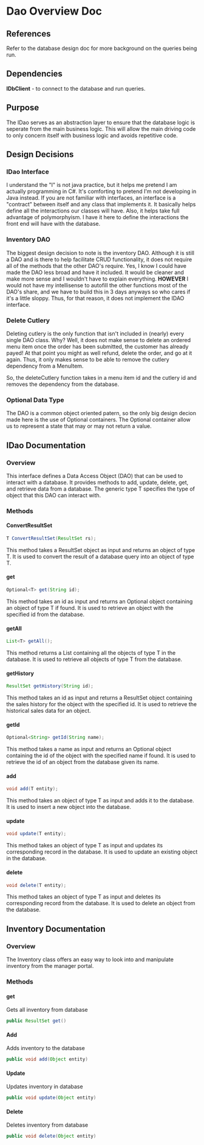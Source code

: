 # Dao Overview Doc # 

## References ##
Refer to the database design doc for more background on the queries being run.

## Dependencies ##
**IDbClient** - to connect to the database and run queries. 

## Purpose ##
The IDao serves as an abstraction layer to ensure that the database logic is seperate from the main business logic.
This will allow the main driving code to only concern itself with business logic and avoids repetitive code.

## Design Decisions ##
### IDao Interface ###
I understand the "I" is not java practice, but it helps me pretend I am actually programming in C#. It's comforting to pretend I'm not developing in Java instead. 
If you are not familiar with interfaces, an interface is a "contract" between itself and any class that implements it. It basically helps define all the interactions our classes will have. Also, it helps take full advantage of polymorphyism.
I have it here to define the interactions the front end will have with the database. 

### Inventory DAO ###
The biggest design decision to note is the inventory DAO. 
Although it is still a DAO and is there to help facilitate CRUD functionality, it does not require all of the methods that the other DAO's require. 
Yes, I know I could have made the DAO less broad and have it included. It would be cleaner and make more sense and I wouldn't have to explain everything.
**HOWEVER** I would not have my intellisense to autofill the other functions most of the DAO's share, and we have to build this in 3 days anyways so who cares if it's a little sloppy.
Thus, for that reason, it does not implement the IDAO interface.  

### Delete Cutlery ###
Deleting cutlery is the only function that isn't included in (nearly) every single DAO class. Why? Well, it does not make sense to delete an ordered menu item once the order has been submitted, the customer has already payed! 
At that point you might as well refund, delete the order, and go at it again.
Thus, it only makes sense to be able to remove the cutlery dependency from a MenuItem. 

So, the deleteCutlery function takes in a menu item id and the cutlery id and removes the dependency from the database.

### Optional Data Type ###
The DAO is a common object oriented patern, so the only big design decion made here is the use of Optional containers. 
The Optional container allow us to represent a state that may or may not return a value.

## IDao Documentation ##
### Overview ### 
This interface defines a Data Access Object (DAO) that can be used to interact with a database. 
It provides methods to add, update, delete, get, and retrieve data from a database. 
The generic type T specifies the type of object that this DAO can interact with.

### Methods ###
#### ConvertResultSet ####
```java
T ConvertResultSet(ResultSet rs);
```
This method takes a ResultSet object as input and returns an object of type T. It is used to convert the result of a database query into an object of type T.
#### get ####
```java
Optional<T> get(String id);
```
This method takes an id as input and returns an Optional object containing an object of type T if found. It is used to retrieve an object with the specified id from the database.

#### getAll ####
```java
List<T> getAll();
```
This method returns a List containing all the objects of type T in the database. It is used to retrieve all objects of type T from the database.

#### getHistory ####
```java
ResultSet getHistory(String id);
```
This method takes an id as input and returns a ResultSet object containing the sales history for the object with the specified id. It is used to retrieve the historical sales data for an object.

#### getId ####
```java
Optional<String> getId(String name);
```
This method takes a name as input and returns an Optional object containing the id of the object with the specified name if found. It is used to retrieve the id of an object from the database given its name.

#### add ####
```java
void add(T entity);
```
This method takes an object of type T as input and adds it to the database. It is used to insert a new object into the database.

#### update ####
```java
void update(T entity);
```
This method takes an object of type T as input and updates its corresponding record in the database. It is used to update an existing object in the database.

#### delete #### 
```java
void delete(T entity);
```
This method takes an object of type T as input and deletes its corresponding record from the database. It is used to delete an object from the database.

## Inventory Documentation ##
### Overview ### 
The Inventory class offers an easy way to look into and manipulate inventory from the manager portal.

### Methods ###

#### get ####
Gets all inventory from database
```java
public ResultSet get()
```

#### Add ####
Adds inventory to the database
```java
public void add(Object entity) 
```

#### Update ####
Updates inventory in database 
```java
public void update(Object entity) 
```

#### Delete ####
Deletes inventory from database
```java
public void delete(Object entity) 
```